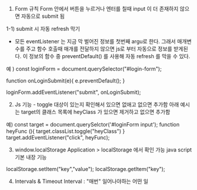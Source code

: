 1. Form 규칙
Form 안에서 버튼을 누르거나 엔터를 칠때 input 이 더 존재하지 않으면
자동으로 submit 됨

1-1) submit 시 자동 refresh 막기
 * 모든 eventListener 는 지금 막 벌어진 정보를
   첫번째 argu로 한다. 그래서 매개변수를 주고 함수 호출때 매개를
   전달하지 않으면 js로 부터 자동으로 정보를 받게된다.
   이 정보의 함수 중 preventDefault() 를 사용해 자동 refresh 를 막을 수 있다.

예 ) 
const loginForm = document.querySelector("#login-form");

function onLoginSubmit(e){
 e.preventDefault();
}

loginForm.addEventListener("submit", onLoginSubmit);




2. Js 기능 - toggle
대상이 있는지 확인해서 있으면 없애고 없으면 추가함
아래 예시는 target의 클래스 목록에 heyClass 가 있으면
제거하고 없으면 추가함

예) 
const target = document.querySelctor('#loginForm input');
function heyFunc (){
 target.classList.toggle("heyClass")
}
target.addEventListener("click", heyFunc);





3. window.localStorage
Application > localStorage 에서 확인 가능
java script 기본 내장 기능

localStorage.setItem("key","value");
localStorage.getItem("key");




4. Intervals & Timeout
Interval : "매번" 일어나야하는 어떤 일

